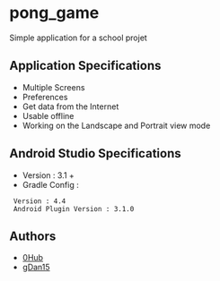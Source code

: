 # pong_game
Simple application for a school projet

## Application Specifications
* Multiple Screens
* Preferences
* Get data from the Internet
* Usable offline
* Working on the Landscape and Portrait view mode

## Android Studio Specifications
 * Version : 3.1 +
 * Gradle Config :  
  ```
   Version : 4.4
   Android Plugin Version : 3.1.0
  ```
  

## Authors
* [0Hub](https://github.com/0Hub0/) 
* [gDan15](https://github.com/gDan15) 

